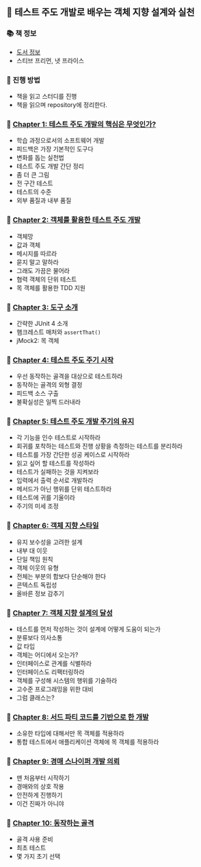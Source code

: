 ## 🚀 테스트 주도 개발로 배우는 객체 지향 설계와 실천

### 📚 책 정보
- [도서 정보](http://www.yes24.com/Product/Goods/9008455)
- 스티브 프리먼, 냇 프라이스

### 🎯 진행 방법
- 책을 읽고 스터디를 진행
- 책을 읽으며 repository에 정리한다.

### 🐣 [Chapter 1: 테스트 주도 개발의 핵심은 무엇인가?](https://github.com/saseungmin/reading_books_record_repository/tree/master/%ED%85%8C%EC%8A%A4%ED%8A%B8%20%EC%A3%BC%EB%8F%84%20%EA%B0%9C%EB%B0%9C%EB%A1%9C%20%EB%B0%B0%EC%9A%B0%EB%8A%94%20%EA%B0%9D%EC%B2%B4%20%EC%A7%80%ED%96%A5%20%EC%84%A4%EA%B3%84%EC%99%80%20%EC%8B%A4%EC%B2%9C/Chapter%201)
- 학습 과정으로서의 소프트웨어 개발
- 피드백은 가장 기본적인 도구다
- 변화를 돕는 실천법
- 테스트 주도 개발 간단 정리
- 좀 더 큰 그림
- 전 구간 테스트
- 테스트의 수준
- 외부 품질과 내부 품질

### 🐣 [Chapter 2: 객체를 활용한 테스트 주도 개발](https://github.com/saseungmin/reading_books_record_repository/tree/master/%ED%85%8C%EC%8A%A4%ED%8A%B8%20%EC%A3%BC%EB%8F%84%20%EA%B0%9C%EB%B0%9C%EB%A1%9C%20%EB%B0%B0%EC%9A%B0%EB%8A%94%20%EA%B0%9D%EC%B2%B4%20%EC%A7%80%ED%96%A5%20%EC%84%A4%EA%B3%84%EC%99%80%20%EC%8B%A4%EC%B2%9C/Chapter%202)
- 객체망
- 값과 객체
- 메시지를 따르라
- 묻지 말고 말하라
- 그래도 가끔은 물어라
- 협력 객체의 단위 테스트
- 목 객체를 활용한 TDD 지원

### 🐣 [Chapter 3: 도구 소개](https://github.com/saseungmin/reading_books_record_repository/tree/master/%ED%85%8C%EC%8A%A4%ED%8A%B8%20%EC%A3%BC%EB%8F%84%20%EA%B0%9C%EB%B0%9C%EB%A1%9C%20%EB%B0%B0%EC%9A%B0%EB%8A%94%20%EA%B0%9D%EC%B2%B4%20%EC%A7%80%ED%96%A5%20%EC%84%A4%EA%B3%84%EC%99%80%20%EC%8B%A4%EC%B2%9C/Chapter%203)
- 간략한 JUnit 4 소개
- 햄크레스트 매처와 `assertThat()`
- jMock2: 목 객체

### 🐣 [Chapter 4: 테스트 주도 주기 시작](https://github.com/saseungmin/reading_books_record_repository/tree/master/%ED%85%8C%EC%8A%A4%ED%8A%B8%20%EC%A3%BC%EB%8F%84%20%EA%B0%9C%EB%B0%9C%EB%A1%9C%20%EB%B0%B0%EC%9A%B0%EB%8A%94%20%EA%B0%9D%EC%B2%B4%20%EC%A7%80%ED%96%A5%20%EC%84%A4%EA%B3%84%EC%99%80%20%EC%8B%A4%EC%B2%9C/Chapter%204)
- 우선 동작하는 골격을 대상으로 테스트하라
- 동작하는 골격의 외형 결정
- 피드백 소스 구출
- 불확실성은 일찍 드러내라

### 🐣 [Chapter 5: 테스트 주도 개발 주기의 유지](https://github.com/saseungmin/reading_books_record_repository/tree/master/%ED%85%8C%EC%8A%A4%ED%8A%B8%20%EC%A3%BC%EB%8F%84%20%EA%B0%9C%EB%B0%9C%EB%A1%9C%20%EB%B0%B0%EC%9A%B0%EB%8A%94%20%EA%B0%9D%EC%B2%B4%20%EC%A7%80%ED%96%A5%20%EC%84%A4%EA%B3%84%EC%99%80%20%EC%8B%A4%EC%B2%9C/Chapter%205)
- 각 기능을 인수 테스트로 시작하라
- 회귀를 포착하는 테스트와 진행 상황을 측정하는 테스트를 분리하라
- 테스트를 가장 간단한 성공 케이스로 시작하라
- 읽고 싶어 할 테스트를 작성하라
- 테스트가 실패하는 것을 지켜보라
- 입력에서 출력 순서로 개발하라
- 메서드가 아닌 행위를 단위 테스트하라
- 테스트에 귀를 기울이라
- 주기의 미세 조정

### 🐣 [Chapter 6: 객체 지향 스타일](https://github.com/saseungmin/reading_books_record_repository/tree/master/%ED%85%8C%EC%8A%A4%ED%8A%B8%20%EC%A3%BC%EB%8F%84%20%EA%B0%9C%EB%B0%9C%EB%A1%9C%20%EB%B0%B0%EC%9A%B0%EB%8A%94%20%EA%B0%9D%EC%B2%B4%20%EC%A7%80%ED%96%A5%20%EC%84%A4%EA%B3%84%EC%99%80%20%EC%8B%A4%EC%B2%9C/Chapter%206)
- 유지 보수성을 고려한 설계
- 내부 대 이웃
- 단일 책임 원칙
- 객체 이웃의 유형
- 전체는 부분의 합보다 단순해야 한다
- 콘텍스트 독립성
- 올바른 정보 감추기

### 🐣 [Chapter 7: 객체 지향 설계의 달성](https://github.com/saseungmin/reading_books_record_repository/tree/master/%ED%85%8C%EC%8A%A4%ED%8A%B8%20%EC%A3%BC%EB%8F%84%20%EA%B0%9C%EB%B0%9C%EB%A1%9C%20%EB%B0%B0%EC%9A%B0%EB%8A%94%20%EA%B0%9D%EC%B2%B4%20%EC%A7%80%ED%96%A5%20%EC%84%A4%EA%B3%84%EC%99%80%20%EC%8B%A4%EC%B2%9C/Chapter%207)
- 테스트를 먼저 작성하는 것이 설계에 어떻게 도움이 되는가
- 분류보다 의사소통
- 값 타입
- 객체는 어디에서 오는가?
- 인터페이스로 관계를 식별하라
- 인터페이스도 리팩터링하라
- 객체를 구성해 시스템의 행위를 기술하라
- 고수준 프로그래밍을 위한 대비
- 그럼 클래스는?

### 🐣 [Chapter 8: 서드 파티 코드를 기반으로 한 개발](https://github.com/saseungmin/reading_books_record_repository/tree/master/%ED%85%8C%EC%8A%A4%ED%8A%B8%20%EC%A3%BC%EB%8F%84%20%EA%B0%9C%EB%B0%9C%EB%A1%9C%20%EB%B0%B0%EC%9A%B0%EB%8A%94%20%EA%B0%9D%EC%B2%B4%20%EC%A7%80%ED%96%A5%20%EC%84%A4%EA%B3%84%EC%99%80%20%EC%8B%A4%EC%B2%9C/Chapter%208)
- 소유한 타입에 대해서만 목 객체를 적용하라
- 통합 테스트에서 애플리케이션 객체에 목 객체를 적용하라

### 🐣 [Chapter 9: 경매 스나이퍼 개발 의뢰](https://github.com/saseungmin/reading_books_record_repository/tree/master/%ED%85%8C%EC%8A%A4%ED%8A%B8%20%EC%A3%BC%EB%8F%84%20%EA%B0%9C%EB%B0%9C%EB%A1%9C%20%EB%B0%B0%EC%9A%B0%EB%8A%94%20%EA%B0%9D%EC%B2%B4%20%EC%A7%80%ED%96%A5%20%EC%84%A4%EA%B3%84%EC%99%80%20%EC%8B%A4%EC%B2%9C/Chapter%209)
- 맨 처음부터 시작하기
- 경매와의 상호 작용
- 안전하게 진행하기
- 이건 진짜가 아니야

### 🐣 [Chapter 10: 동작하는 골격](https://github.com/saseungmin/reading_books_record_repository/tree/master/%ED%85%8C%EC%8A%A4%ED%8A%B8%20%EC%A3%BC%EB%8F%84%20%EA%B0%9C%EB%B0%9C%EB%A1%9C%20%EB%B0%B0%EC%9A%B0%EB%8A%94%20%EA%B0%9D%EC%B2%B4%20%EC%A7%80%ED%96%A5%20%EC%84%A4%EA%B3%84%EC%99%80%20%EC%8B%A4%EC%B2%9C/Chapter%2010)
- 골격 사용 준비
- 최초 테스트
- 몇 가지 초기 선택
